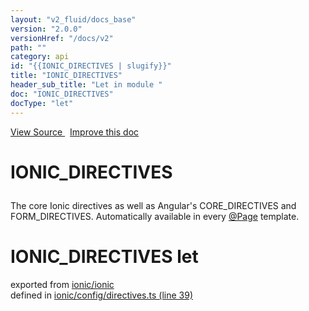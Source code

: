 ```yaml
---
layout: "v2_fluid/docs_base"
version: "2.0.0"
versionHref: "/docs/v2"
path: ""
category: api
id: "{{IONIC_DIRECTIVES | slugify}}"
title: "IONIC_DIRECTIVES"
header_sub_title: "Let in module "
doc: "IONIC_DIRECTIVES"
docType: "let"
---
```



<div class="improve-docs">
  <a href='http://github.com/driftyco/ionic2/tree/master/ionic/config/directives.ts#L38'>
    View Source
  </a>
  &nbsp;
  <a href='http://github.com/driftyco/ionic2/edit/master/ionic/config/directives.ts#L38'>
    Improve this doc
  </a>
</div>




<h1 class="api-title">

  IONIC_DIRECTIVES



</h1>





<p>The core Ionic directives as well as Angular&#39;s CORE_DIRECTIVES and
FORM_DIRECTIVES.  Automatically available in every <a href="../Page/">@Page</a> template.</p>


<h1 class="class export">IONIC_DIRECTIVES <span class="type">let</span></h1>
<p class="module">exported from <a href='undefined'>ionic/ionic</a><br/>
defined in <a href="https://github.com/driftyco/ionic2/tree/master/ionic/config/directives.ts#L39-L106">ionic/config/directives.ts (line 39)</a>
</p>


